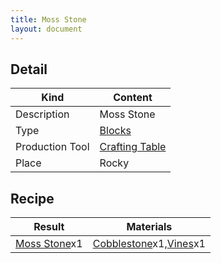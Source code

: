```yaml
---
title: Moss Stone
layout: document
---
```

## Detail

|Kind|Content|
|---|---|
|Description|Moss Stone|
|Type|[Blocks](Blocks)|
|Production Tool|[Crafting Table](Crafting_Table)|
|Place|Rocky|

## Recipe

|Result|Materials|
|---|---|
|[Moss Stone](Moss_Stone)x1|[Cobblestone](Cobblestone)x1,[Vines](Vines)x1|

